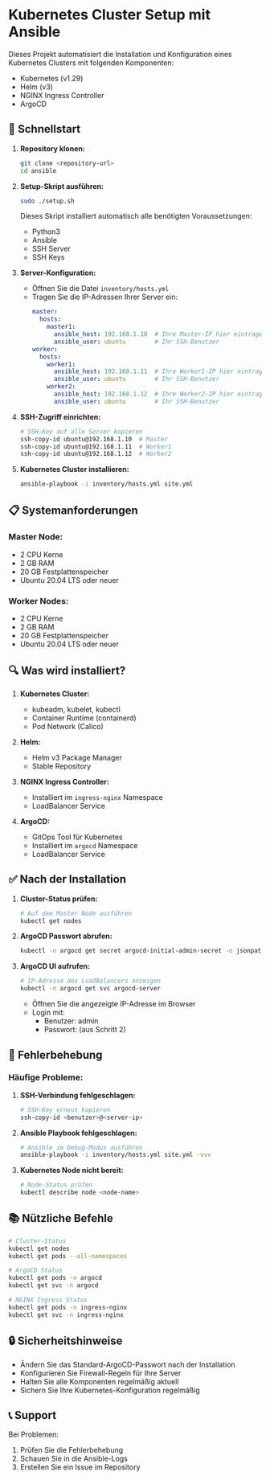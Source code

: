 # Kubernetes Cluster Setup mit Ansible

Dieses Projekt automatisiert die Installation und Konfiguration eines Kubernetes Clusters mit folgenden Komponenten:
- Kubernetes (v1.29)
- Helm (v3)
- NGINX Ingress Controller
- ArgoCD

## 🚀 Schnellstart

1. **Repository klonen:**
   ```bash
   git clone <repository-url>
   cd ansible
   ```

2. **Setup-Skript ausführen:**
   ```bash
   sudo ./setup.sh
   ```
   Dieses Skript installiert automatisch alle benötigten Voraussetzungen:
   - Python3
   - Ansible
   - SSH Server
   - SSH Keys

3. **Server-Konfiguration:**
   - Öffnen Sie die Datei `inventory/hosts.yml`
   - Tragen Sie die IP-Adressen Ihrer Server ein:
     ```yaml
     master:
       hosts:
         master1:
           ansible_host: 192.168.1.10  # Ihre Master-IP hier eintragen
           ansible_user: ubuntu        # Ihr SSH-Benutzer
     worker:
       hosts:
         worker1:
           ansible_host: 192.168.1.11  # Ihre Worker1-IP hier eintragen
           ansible_user: ubuntu        # Ihr SSH-Benutzer
         worker2:
           ansible_host: 192.168.1.12  # Ihre Worker2-IP hier eintragen
           ansible_user: ubuntu        # Ihr SSH-Benutzer
     ```

4. **SSH-Zugriff einrichten:**
   ```bash
   # SSH-Key auf alle Server kopieren
   ssh-copy-id ubuntu@192.168.1.10  # Master
   ssh-copy-id ubuntu@192.168.1.11  # Worker1
   ssh-copy-id ubuntu@192.168.1.12  # Worker2
   ```

5. **Kubernetes Cluster installieren:**
   ```bash
   ansible-playbook -i inventory/hosts.yml site.yml
   ```

## 📋 Systemanforderungen

### Master Node:
- 2 CPU Kerne
- 2 GB RAM
- 20 GB Festplattenspeicher
- Ubuntu 20.04 LTS oder neuer

### Worker Nodes:
- 2 CPU Kerne
- 2 GB RAM
- 20 GB Festplattenspeicher
- Ubuntu 20.04 LTS oder neuer

## 🔍 Was wird installiert?

1. **Kubernetes Cluster:**
   - kubeadm, kubelet, kubectl
   - Container Runtime (containerd)
   - Pod Network (Calico)

2. **Helm:**
   - Helm v3 Package Manager
   - Stable Repository

3. **NGINX Ingress Controller:**
   - Installiert im `ingress-nginx` Namespace
   - LoadBalancer Service

4. **ArgoCD:**
   - GitOps Tool für Kubernetes
   - Installiert im `argocd` Namespace
   - LoadBalancer Service

## ✅ Nach der Installation

1. **Cluster-Status prüfen:**
   ```bash
   # Auf dem Master Node ausführen
   kubectl get nodes
   ```

2. **ArgoCD Passwort abrufen:**
   ```bash
   kubectl -n argocd get secret argocd-initial-admin-secret -o jsonpath="{.data.password}" | base64 -d
   ```

3. **ArgoCD UI aufrufen:**
   ```bash
   # IP-Adresse des LoadBalancers anzeigen
   kubectl -n argocd get svc argocd-server
   ```
   - Öffnen Sie die angezeigte IP-Adresse im Browser
   - Login mit:
     - Benutzer: admin
     - Passwort: (aus Schritt 2)

## 🔧 Fehlerbehebung

### Häufige Probleme:

1. **SSH-Verbindung fehlgeschlagen:**
   ```bash
   # SSH-Key erneut kopieren
   ssh-copy-id <benutzer>@<server-ip>
   ```

2. **Ansible Playbook fehlgeschlagen:**
   ```bash
   # Ansible im Debug-Modus ausführen
   ansible-playbook -i inventory/hosts.yml site.yml -vvv
   ```

3. **Kubernetes Node nicht bereit:**
   ```bash
   # Node-Status prüfen
   kubectl describe node <node-name>
   ```

## 📚 Nützliche Befehle

```bash
# Cluster-Status
kubectl get nodes
kubectl get pods --all-namespaces

# ArgoCD Status
kubectl get pods -n argocd
kubectl get svc -n argocd

# NGINX Ingress Status
kubectl get pods -n ingress-nginx
kubectl get svc -n ingress-nginx
```

## 🔒 Sicherheitshinweise

- Ändern Sie das Standard-ArgoCD-Passwort nach der Installation
- Konfigurieren Sie Firewall-Regeln für Ihre Server
- Halten Sie alle Komponenten regelmäßig aktuell
- Sichern Sie Ihre Kubernetes-Konfiguration regelmäßig

## 📞 Support

Bei Problemen:
1. Prüfen Sie die Fehlerbehebung
2. Schauen Sie in die Ansible-Logs
3. Erstellen Sie ein Issue im Repository 